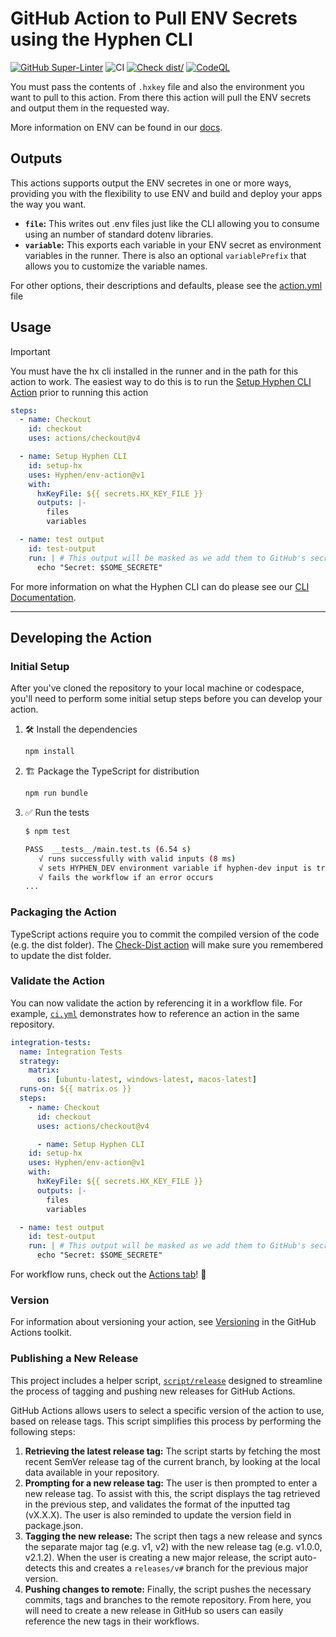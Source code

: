 # GitHub Action to Pull ENV Secrets using the Hyphen CLI

[![GitHub Super-Linter](https://github.com/Hyphen/env-action/actions/workflows/linter.yml/badge.svg)](https://github.com/super-linter/super-linter)
![CI](https://github.com/Hyphen/env-action/actions/workflows/ci.yml/badge.svg)
[![Check dist/](https://github.com/Hyphen/env-action/actions/workflows/check-dist.yml/badge.svg)](https://github.com/Hyphen/env-action/actions/workflows/check-dist.yml)
[![CodeQL](https://github.com/Hyphen/env-action/actions/workflows/codeql-analysis.yml/badge.svg)](https://github.com/Hyphen/env-action/actions/workflows/codeql-analysis.yml)

You must pass the contents of `.hxkey` file and also the environment you want to
pull to this action. From there this action will pull the ENV secrets and output
them in the requested way.

More information on ENV can be found in our
[docs](https://docs.hyphen.ai/docs/env-secrets-management).

## Outputs

This actions supports output the ENV secretes in one or more ways, providing you
with the flexibility to use ENV and build and deploy your apps the way you want.

- **`file`:** This writes out .env files just like the CLI allowing you to
  consume using an number of standard dotenv libraries.
- **`variable`:** This exports each variable in your ENV secret as environment
  variables in the runner. There is also an optional `variablePrefix` that
  allows you to customize the variable names.

For other options, their descriptions and defaults, please see the
[action.yml](./action.yml) file

## Usage

> [!IMPORTANT]
>
> You must have the hx cli installed in the runner and in the path for this
> action to work. The easiest way to do this is to run the
> [Setup Hyphen CLI Action](https://github.com/marketplace/actions/setup-the-hyphen-cli)
> prior to running this action

```yaml
steps:
  - name: Checkout
    id: checkout
    uses: actions/checkout@v4

  - name: Setup Hyphen CLI
    id: setup-hx
    uses: Hyphen/env-action@v1
    with:
      hxKeyFile: ${{ secrets.HX_KEY_FILE }}
      outputs: |-
        files
        variables

  - name: test output
    id: test-output
    run: | # This output will be masked as we add them to GitHub's secret list
      echo "Secret: $SOME_SECRETE"
```

For more information on what the Hyphen CLI can do please see our
[CLI Documentation](https://docs.hyphen.ai/).

---

## Developing the Action

### Initial Setup

After you've cloned the repository to your local machine or codespace, you'll
need to perform some initial setup steps before you can develop your action.

1. :hammer_and_wrench: Install the dependencies

   ```bash
   npm install
   ```

1. :building_construction: Package the TypeScript for distribution

   ```bash
   npm run bundle
   ```

1. :white_check_mark: Run the tests

   ```bash
   $ npm test

   PASS  __tests__/main.test.ts (6.54 s)
      √ runs successfully with valid inputs (8 ms)
      √ sets HYPHEN_DEV environment variable if hyphen-dev input is true (1 ms)
      √ fails the workflow if an error occurs
   ...
   ```

### Packaging the Action

TypeScript actions require you to commit the compiled version of the code (e.g.
the dist folder). The
[Check-Dist action](https://github.com/Hyphen/env-action/actions/workflows/check-dist.yml)
will make sure you remembered to update the dist folder.

### Validate the Action

You can now validate the action by referencing it in a workflow file. For
example, [`ci.yml`](./.github/workflows/ci.yml) demonstrates how to reference an
action in the same repository.

```yaml
integration-tests:
  name: Integration Tests
  strategy:
    matrix:
      os: [ubuntu-latest, windows-latest, macos-latest]
  runs-on: ${{ matrix.os }}
  steps:
    - name: Checkout
      id: checkout
      uses: actions/checkout@v4

      - name: Setup Hyphen CLI
    id: setup-hx
    uses: Hyphen/env-action@v1
    with:
      hxKeyFile: ${{ secrets.HX_KEY_FILE }}
      outputs: |-
        files
        variables

  - name: test output
    id: test-output
    run: | # This output will be masked as we add them to GitHub's secret list
      echo "Secret: $SOME_SECRETE"
```

For workflow runs, check out the
[Actions tab](https://github.com/Hyphen/env-action/actions)! :rocket:

### Version

For information about versioning your action, see
[Versioning](https://github.com/actions/toolkit/blob/master/docs/action-versioning.md)
in the GitHub Actions toolkit.

### Publishing a New Release

This project includes a helper script, [`script/release`](./script/release)
designed to streamline the process of tagging and pushing new releases for
GitHub Actions.

GitHub Actions allows users to select a specific version of the action to use,
based on release tags. This script simplifies this process by performing the
following steps:

1. **Retrieving the latest release tag:** The script starts by fetching the most
   recent SemVer release tag of the current branch, by looking at the local data
   available in your repository.
1. **Prompting for a new release tag:** The user is then prompted to enter a new
   release tag. To assist with this, the script displays the tag retrieved in
   the previous step, and validates the format of the inputted tag (vX.X.X). The
   user is also reminded to update the version field in package.json.
1. **Tagging the new release:** The script then tags a new release and syncs the
   separate major tag (e.g. v1, v2) with the new release tag (e.g. v1.0.0,
   v2.1.2). When the user is creating a new major release, the script
   auto-detects this and creates a `releases/v#` branch for the previous major
   version.
1. **Pushing changes to remote:** Finally, the script pushes the necessary
   commits, tags and branches to the remote repository. From here, you will need
   to create a new release in GitHub so users can easily reference the new tags
   in their workflows.
